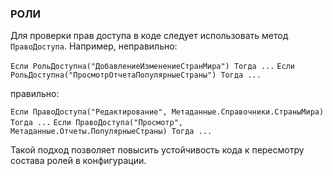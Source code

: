 ### РОЛИ

Для проверки прав доступа в коде следует использовать метод `ПравоДоступа`.
Например, неправильно:

`Если РольДоступна("ДобавлениеИзменениеСтранМира") Тогда ...`
`Если РольДоступна("ПросмотрОтчетаПопулярныеСтраны") Тогда ...`

правильно:

`Если ПравоДоступа("Редактирование", Метаданные.Справочники.СтраныМира) Тогда ...`
`Если ПравоДоступа("Просмотр", Метаданные.Отчеты.ПопулярныеСтраны) Тогда ...`

Такой подход позволяет повысить устойчивость кода к пересмотру состава ролей в конфигурации.

